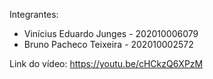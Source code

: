 Integrantes:

- Vinícius Eduardo Junges - 202010006079
- Bruno Pacheco Teixeira - 202010002572


Link do vídeo: https://youtu.be/cHCkzQ6XPzM
